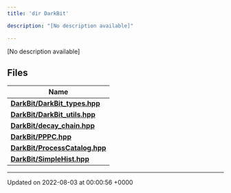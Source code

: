 ```yaml
---
title: 'dir DarkBit'

description: "[No description available]"

---
```







[No description available]

## Files

| Name           |
| -------------- |
| **[DarkBit/DarkBit_types.hpp](/documentation/code/gambit_sphinx/files/darkbit__types_8hpp/#file-darkbit-types.hpp)**  |
| **[DarkBit/DarkBit_utils.hpp](/documentation/code/gambit_sphinx/files/darkbit__utils_8hpp/#file-darkbit-utils.hpp)**  |
| **[DarkBit/decay_chain.hpp](/documentation/code/gambit_sphinx/files/decay__chain_8hpp/#file-decay-chain.hpp)**  |
| **[DarkBit/PPPC.hpp](/documentation/code/gambit_sphinx/files/pppc_8hpp/#file-pppc.hpp)**  |
| **[DarkBit/ProcessCatalog.hpp](/documentation/code/gambit_sphinx/files/processcatalog_8hpp/#file-processcatalog.hpp)**  |
| **[DarkBit/SimpleHist.hpp](/documentation/code/gambit_sphinx/files/simplehist_8hpp/#file-simplehist.hpp)**  |






-------------------------------

Updated on 2022-08-03 at 00:00:56 +0000
